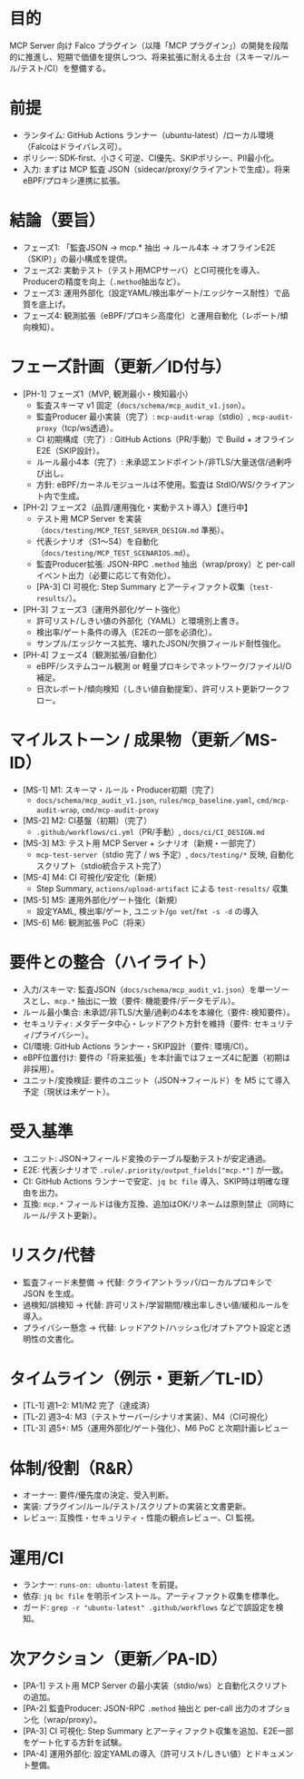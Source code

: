 # 目的

MCP Server 向け Falco プラグイン（以降「MCP プラグイン」）の開発を段階的に推進し、短期で価値を提供しつつ、将来拡張に耐える土台（スキーマ/ルール/テスト/CI）を整備する。

# 前提

- ランタイム: GitHub Actions ランナー（ubuntu-latest）/ローカル環境（Falcoはドライバレス可）。
- ポリシー: SDK-first、小さく可逆、CI優先、SKIPポリシー、PII最小化。
- 入力: まずは MCP 監査 JSON（sidecar/proxy/クライアントで生成）。将来 eBPF/プロキシ連携に拡張。

# 結論（要旨）

- フェーズ1: 「監査JSON → mcp.* 抽出 → ルール4本 → オフラインE2E（SKIP）」の最小構成を提供。
- フェーズ2: 実動テスト（テスト用MCPサーバ）とCI可視化を導入、Producerの精度を向上（`.method`抽出など）。
- フェーズ3: 運用外部化（設定YAML/検出率ゲート/エッジケース耐性）で品質を底上げ。
- フェーズ4: 観測拡張（eBPF/プロキシ高度化）と運用自動化（レポート/傾向検知）。

# フェーズ計画（更新／ID付与）

- [PH-1] フェーズ1（MVP, 観測最小・検知最小）
  - 監査スキーマ v1 固定（`docs/schema/mcp_audit_v1.json`）。
  - 監査Producer 最小実装（完了）: `mcp-audit-wrap`（stdio）, `mcp-audit-proxy`（tcp/ws透過）。
  - CI 初期構成（完了）: GitHub Actions（PR/手動）で Build + オフラインE2E（SKIP設計）。
  - ルール最小4本（完了）: 未承認エンドポイント/非TLS/大量送信/過剰呼び出し。
  - 方針: eBPF/カーネルモジュールは不使用。監査は StdIO/WS/クライアント内で生成。
- [PH-2] フェーズ2（品質/運用強化・実動テスト導入）【進行中】
  - テスト用 MCP Server を実装（`docs/testing/MCP_TEST_SERVER_DESIGN.md` 準拠）。
  - 代表シナリオ（S1〜S4）を自動化（`docs/testing/MCP_TEST_SCENARIOS.md`）。
  - 監査Producer拡張: JSON-RPC `.method` 抽出（wrap/proxy）と per-call イベント出力（必要に応じて有効化）。
  - [PA-3] CI 可視化: Step Summary とアーティファクト収集（`test-results/`）。
- [PH-3] フェーズ3（運用外部化/ゲート強化）
  - 許可リスト/しきい値の外部化（YAML）と環境別上書き。
  - 検出率/ゲート条件の導入（E2Eの一部を必須化）。
  - サンプル/エッジケース拡充、壊れたJSON/欠損フィールド耐性強化。
- [PH-4] フェーズ4（観測拡張/自動化）
  - eBPF/システムコール観測 or 軽量プロキシでネットワーク/ファイルI/O補足。
  - 日次レポート/傾向検知（しきい値自動提案）、許可リスト更新ワークフロー。

# マイルストーン / 成果物（更新／MS-ID）

- [MS-1] M1: スキーマ・ルール・Producer初期（完了）
  - `docs/schema/mcp_audit_v1.json`, `rules/mcp_baseline.yaml`, `cmd/mcp-audit-wrap`, `cmd/mcp-audit-proxy`
- [MS-2] M2: CI基盤（初期）（完了）
  - `.github/workflows/ci.yml`（PR/手動）, `docs/ci/CI_DESIGN.md`
- [MS-3] M3: テスト用 MCP Server + シナリオ（新規・一部完了）
  - `mcp-test-server`（stdio 完了 / ws 予定）, `docs/testing/*` 反映, 自動化スクリプト（stdio統合テスト完了）
- [MS-4] M4: CI 可視化/安定化（新規）
  - Step Summary, `actions/upload-artifact` による `test-results/` 収集
- [MS-5] M5: 運用外部化/ゲート強化（新規）
  - 設定YAML, 検出率/ゲート, ユニット/`go vet`/`fmt -s -d` の導入
- [MS-6] M6: 観測拡張 PoC（将来）

# 要件との整合（ハイライト）

- 入力/スキーマ: 監査JSON（`docs/schema/mcp_audit_v1.json`）を単一ソースとし、`mcp.*` 抽出に一致（要件: 機能要件/データモデル）。
- ルール最小集合: 未承認/非TLS/大量/過剰の4本を本線化（要件: 検知要件）。
- セキュリティ: メタデータ中心・レッドアクト方針を維持（要件: セキュリティ/プライバシー）。
- CI/環境: GitHub Actions ランナー・SKIP設計（要件: 環境/CI）。
- eBPF位置付け: 要件の「将来拡張」を本計画ではフェーズ4に配置（初期は非採用）。
- ユニット/変換検証: 要件のユニット（JSON→フィールド）を M5 にて導入予定（現状は未ゲート）。

# 受入基準

- ユニット: JSON→フィールド変換のテーブル駆動テストが安定通過。
- E2E: 代表シナリオで `.rule/.priority/output_fields["mcp.*"]` が一致。
- CI: GitHub Actions ランナーで安定、`jq bc file` 導入、SKIP時は明確な理由を出力。
- 互換: `mcp.*` フィールドは後方互換、追加はOK/リネームは原則禁止（同時にルール/テスト更新）。

# リスク/代替

- 監査フィード未整備 → 代替: クライアントラッパ/ローカルプロキシで JSON を生成。
- 過検知/誤検知 → 代替: 許可リスト/学習期間/検出率しきい値/緩和ルールを導入。
- プライバシー懸念 → 代替: レッドアクト/ハッシュ化/オプトアウト設定と透明性の文書化。

# タイムライン（例示・更新／TL-ID）

- [TL-1] 週1–2: M1/M2 完了（達成済）
- [TL-2] 週3–4: M3（テストサーバー/シナリオ実装）、M4（CI可視化）
- [TL-3] 週5+: M5（運用外部化/ゲート強化）、M6 PoC と次期計画レビュー

# 体制/役割（R&R）

- オーナー: 要件/優先度の決定、受入判断。
- 実装: プラグイン/ルール/テスト/スクリプトの実装と文書更新。
- レビュー: 互換性・セキュリティ・性能の観点レビュー、CI 監視。

# 運用/CI

- ランナー: `runs-on: ubuntu-latest` を前提。
- 依存: `jq bc file` を明示インストール。アーティファクト収集を標準化。
- ガード: `grep -r "ubuntu-latest" .github/workflows` などで誤設定を検知。

# 次アクション（更新／PA-ID）

- [PA-1] テスト用 MCP Server の最小実装（stdio/ws）と自動化スクリプトの追加。
- [PA-2] 監査Producer: JSON-RPC `.method` 抽出と per-call 出力のオプション化（wrap/proxy）。
- [PA-3] CI 可視化: Step Summary とアーティファクト収集を追加、E2E一部をゲート化する方針を試験。
- [PA-4] 運用外部化: 設定YAMLの導入（許可リスト/しきい値）とドキュメント整備。

